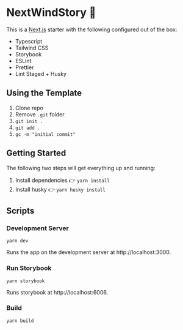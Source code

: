 # NextWindStory 🐣

This is a [Next.js](https://nextjs.org/) starter with the following configured out of the box:

- Typescript
- Tailwind CSS
- Storybook
- ESLint
- Prettier
- Lint Staged + Husky

## Using the Template

1. Clone repo
2. Remove `.git` folder
3. `git init .`
4. `git add .`
5. `gc -m "initial commit"`

## Getting Started

The following two steps will get everything up and running:

1. Install dependencies 👉 `yarn install`
2. Install husky 👉 `yarn husky install`

## Scripts

### Development Server

```
yarn dev
```

Runs the app on the development server at http://localhost:3000.

### Run Storybook

```
yarn storybook
```

Runs storybook at http://localhost:6006.

### Build

```
yarn build
```
